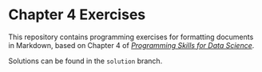 # Chapter 4 Exercises

This repository contains programming exercises for formatting documents in Markdown, 
based on Chapter 4 of [_Programming Skills for Data Science_](https://programming-for-data-science.github.io/).

Solutions can be found in the `solution` branch.